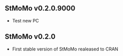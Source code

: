 StMoMo v0.2.0.9000
----------------------------------------------------------------
- Test new PC


StMoMo v0.2.0
----------------------------------------------------------------

* First stable version of StMoMo realeased to CRAN